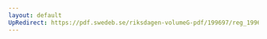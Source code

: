 ```yaml
---
layout: default
UpRedirect: https://pdf.swedeb.se/riksdagen-volumeG-pdf/199697/reg_199697/reg_199697_0484.pdf
---
```

